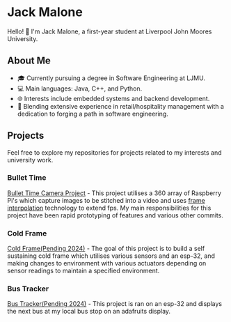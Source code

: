 # Jack Malone

Hello! 👋 I'm Jack Malone, a first-year student at Liverpool John Moores University.

## About Me

- 🎓 Currently pursuing a degree in Software Engineering at LJMU.
- 💻 Main languages: Java, C++, and Python.
- 🌐 Interests include embedded systems and backend development.
- 🔄 Blending extensive experience in retail/hospitality management with a dedication to forging a path in software engineering.

## Projects

Feel free to explore my repositories for projects related to my interests and university work.

### Bullet Time

[Bullet Time Camera Project](https://github.com/LJMU-SE/btns) - This project utilises a 360 array of Raspberry Pi's which capture images to be stitched into a video and
uses [frame interpolation](https://github.com/LJMU-SE/frame-interpolation) technology to extend fps. My main responsibilities for this project have been rapid prototyping of features and various other commits.

### Cold Frame

[Cold Frame(Pending 2024)](...) - The goal of this project is to build a self sustaining cold frame which utilises various sensors and an esp-32, and making changes to environment with various actuators depending on sensor readings
to maintain a specified environment.

### Bus Tracker

[Bus Tracker(Pending 2024)](...) - This project is ran on an esp-32 and displays the next bus at my local bus stop on an adafruits display.



